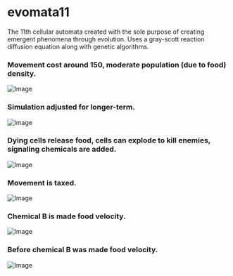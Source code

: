 # evomata11
The 11th cellular automata created with the sole purpose of creating emergent phenomena through evolution.
Uses a gray-scott reaction diffusion equation along with genetic algorithms.

### Movement cost around 150, moderate population (due to food) density.
![Image](http://i.imgur.com/FCy58lC.png)

### Simulation adjusted for longer-term.
![Image](https://i.imgur.com/pf9V6ih.png)

### Dying cells release food, cells can explode to kill enemies, signaling chemicals are added.
![Image](http://i.imgur.com/oi9zGy4.png)

### Movement is taxed.
![Image](http://i.imgur.com/v4ykJ9Q.png)

### Chemical B is made food velocity.
![Image](http://i.imgur.com/NMqhpa0.png)

### Before chemical B was made food velocity.
![Image](http://i.imgur.com/e3CO5wB.png)
